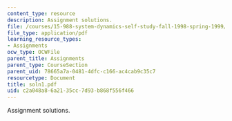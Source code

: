 ```yaml
---
content_type: resource
description: Assignment solutions.
file: /courses/15-988-system-dynamics-self-study-fall-1998-spring-1999/c2a048a86a2135cc7d93b868f556f466_soln1.pdf
file_type: application/pdf
learning_resource_types:
- Assignments
ocw_type: OCWFile
parent_title: Assignments
parent_type: CourseSection
parent_uid: 78665a7a-0481-4dfc-c166-ac4cab9c35c7
resourcetype: Document
title: soln1.pdf
uid: c2a048a8-6a21-35cc-7d93-b868f556f466
---
```

Assignment solutions.

